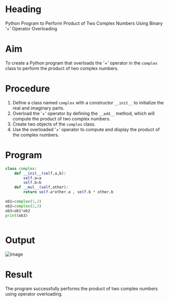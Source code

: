 # Heading
Python Program to Perform Product of Two Complex Numbers Using Binary '+' Operator Overloading

# Aim
To create a Python program that overloads the '+' operator in the `complex` class to perform the product of two complex numbers.

# Procedure
1. Define a class named `complex` with a constructor `__init__` to initialize the real and imaginary parts.
2. Overload the '+' operator by defining the `__add__` method, which will compute the product of two complex numbers.
3. Create two objects of the `complex` class.
4. Use the overloaded '+' operator to compute and display the product of the complex numbers.
# Program
```python
class complex:
    def __init__(self,a,b):
        self.a=a
        self.b=b
    def __mul__(self,other):
        return self.a*other.a , self.b * other.b
        
ob1=complex(1,2)
ob2=complex(2,3)
ob3=ob1*ob2
print(ob3)
        
```

# Output

![image](https://github.com/user-attachments/assets/1bed67be-0d6d-4a20-902d-faee7dd62cc1)

# Result
The program successfully performs the product of two complex numbers using operator overloading.


